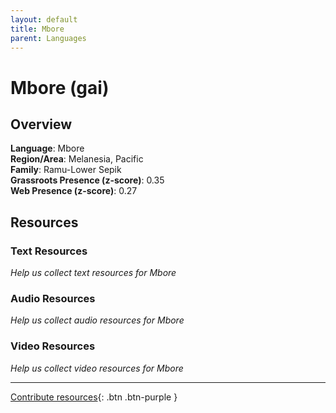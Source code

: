 ```yaml
---
layout: default
title: Mbore
parent: Languages
---
```


# Mbore (gai)

## Overview

**Language**: Mbore  
**Region/Area**: Melanesia, Pacific  
**Family**: Ramu-Lower Sepik  
**Grassroots Presence (z-score)**: 0.35  
**Web Presence (z-score)**: 0.27  

## Resources

### Text Resources
*Help us collect text resources for Mbore*

### Audio Resources
*Help us collect audio resources for Mbore*

### Video Resources
*Help us collect video resources for Mbore*

---

[Contribute resources](https://forms.office.com/e/1SfLJx3u1r){: .btn .btn-purple }
